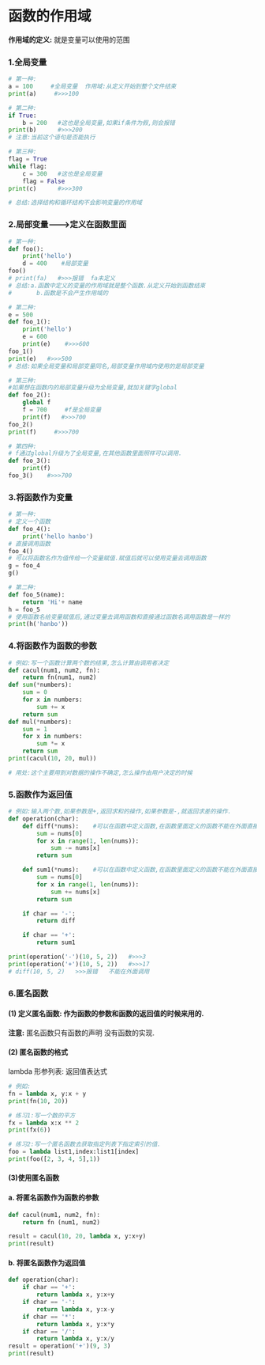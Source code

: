 # 函数的作用域

**作用域的定义:** 就是变量可以使用的范围

### 1.全局变量

```python
# 第一种:
a = 100     #全局变量  作用域:从定义开始到整个文件结束
print(a)     #>>>100

# 第二种:
if True:
	b = 200   #这也是全局变量,如果if条件为假,则会报错
print(b)      #>>>200
# 注意:当前这个语句是否能执行

# 第三种:
flag = True
while flag:
	c = 300   #这也是全局变量
	flag = False
print(c)      #>>>300

# 总结:选择结构和循环结构不会影响变量的作用域
```
### 2.局部变量--->定义在函数里面

```python
# 第一种:
def foo():
	print('hello')
	d = 400    #局部变量
foo()
# print(fa)   #>>>报错  fa未定义
# 总结:a.函数中定义的变量的作用域就是整个函数.从定义开始到函数结束
# 		b.函数是不会产生作用域的

# 第二种:
e = 500
def foo_1():
	print('hello')
	e = 600
	print(e)    #>>>600
foo_1()
print(e)   #>>>500
# 总结:如果全局变量和局部变量同名,局部变量作用域内使用的是局部变量

# 第三种:
#如果想在函数内的局部变量升级为全局变量,就加关键字global
def foo_2():
	global f    
	f = 700     #f是全局变量
	print(f)   #>>>700
foo_2()
print(f)     #>>>700

# 第四种:
# f通过global升级为了全局变量,在其他函数里面照样可以调用.
def foo_3():
	print(f)   
foo_3()    #>>>700
```
### 3.将函数作为变量

```python
# 第一种:
# 定义一个函数
def foo_4():
	print('hello hanbo')
# 直接调用函数
foo_4()
# 可以将函数名作为值传给一个变量赋值.赋值后就可以使用变量去调用函数
g = foo_4
g()

# 第二种:
def foo_5(name):
	return 'Hi'+ name
h = foo_5
# 使用函数名给变量赋值后,通过变量去调用函数和直接通过函数名调用函数是一样的
print(h('hanbo'))
```
### 4.将函数作为函数的参数

```python
# 例如:写一个函数计算两个数的结果,怎么计算由调用者决定
def cacul(num1, num2, fn):
	return fn(num1, num2)
def sum(*numbers):
	sum = 0
	for x in numbers:
		sum += x
	return sum
def mul(*numbers):
	sum = 1
	for x in numbers:
		sum *= x
	return sum
print(cacul(10, 20, mul))

# 用处:这个主要用到对数据的操作不确定,怎么操作由用户决定的时候
```
### 5.函数作为返回值

```python
# 例如:输入两个数,如果参数是+,返回求和的操作,如果参数是-,就返回求差的操作.
def operation(char):
	def diff(*nums):    #可以在函数中定义函数,在函数里面定义的函数不能在外面直接调用
		sum = nums[0]
		for x in range(1, len(nums)):
			sum -= nums[x]
		return sum

	def sum1(*nums):    #可以在函数中定义函数,在函数里面定义的函数不能在外面直接调用
		sum = nums[0]
		for x in range(1, len(nums)):
			sum += nums[x]
		return sum

	if char == '-':
		return diff

	if char == '+':
		return sum1

print(operation('-')(10, 5, 2))   #>>>3
print(operation('+')(10, 5, 2))   #>>>17
# diff(10, 5, 2)   >>>报错   不能在外面调用
```

### 6.匿名函数

#### (1) 定义匿名函数: 作为函数的参数和函数的返回值的时候来用的.

**注意:** 匿名函数只有函数的声明 没有函数的实现.

#### (2) 匿名函数的格式

lambda 形参列表: 返回值表达式

```python
# 例如:
fn = lambda x, y:x + y
print(fn(10, 20))

# 练习1:写一个数的平方
fx = lambda x:x ** 2
print(fx(6))

# 练习2:写一个匿名函数去获取指定列表下指定索引的值.
foo = lambda list1,index:list1[index]
print(foo([2, 3, 4, 5],1))
```

#### (3)使用匿名函数

#### a. 将匿名函数作为函数的参数

```python
def cacul(num1, num2, fn):
	return fn (num1, num2)

result = cacul(10, 20, lambda x, y:x+y)
print(result)
```
#### b. 将匿名函数作为返回值

```python
def operation(char):
	if char == '+':
		return lambda x, y:x+y
	if char == '-':
		return lambda x, y:x-y
	if char == '*':
		return lambda x, y:x*y
	if char == '/':
		return lambda x, y:x/y
result = operation('+')(9, 3)
print(result)
```


